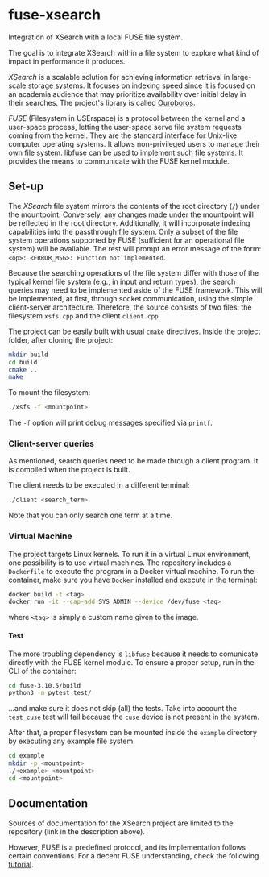 # fuse-xsearch

Integration of XSearch with a local FUSE file system.

The goal is to integrate XSearch within a file system to explore what kind of impact in performance it produces.

_XSearch_ is a scalable solution for achieving information retrieval in large-scale storage systems.
It focuses on indexing speed since it is focused on an academia audience that may prioritize availability over initial delay in their searches.
The project's library is called [Ouroboros](https://gitlab.com/xsearch/ouroboroslib).

_FUSE_ (Filesystem in USErspace) is a protocol between the kernel and a user-space process,
letting the user-space serve file system requests coming from the kernel.
They are the standard interface for Unix-like computer operating systems.
It allows non-privileged users to manage their own file system.
[libfuse](https://github.com/libfuse/libfuse) can be used to implement such file systems.
It provides the means to communicate with the FUSE kernel module.

## Set-up

The _XSearch_ file system mirrors the contents of the root directory (`/`) under the mountpoint. Conversely, any changes made under the mountpoint will be reflected in the root directory. Additionally, it will incorporate indexing capabilities into the passthrough file system.
Only a subset of the file system operations supported by FUSE (sufficient for an operational file system) will be available. The rest will prompt an error message of the form: `<op>: <ERROR_MSG>: Function not implemented`.

Because the searching operations of the file system differ with those of the typical kernel file system (e.g., in input and return types), the search queries may need to be implemented aside of the FUSE framework. This will be implemented, at first, through socket communication, using the simple client-server architecture. Therefore, the source consists of two files: the filesystem `xsfs.cpp` and the client `client.cpp`.

The project can be easily built with usual `cmake` directives. Inside the project folder, after cloning the project:

```bash
mkdir build
cd build
cmake ..
make
```

To mount the filesystem:

```bash
./xsfs -f <mountpoint>
```

The `-f` option will print debug messages specified via `printf`.

### Client-server queries

As mentioned, search queries need to be made through a client program. It is compiled when the project is built.

The client needs to be executed in a different terminal:

```bash
./client <search_term>
```

Note that you can only search one term at a time.

### Virtual Machine

The project targets Linux kernels. To run it in a virtual Linux environment, one possibility is to use virtual machines.
The repository includes a `Dockerfile` to execute the program in a Docker virtual machine.
To run the container, make sure you have `Docker` installed and execute in the terminal:

```bash
docker build -t <tag> .
docker run -it --cap-add SYS_ADMIN --device /dev/fuse <tag>
```

where `<tag>` is simply a custom name given to the image.

#### Test

The more troubling dependency is `libfuse` because it needs to comunicate directly with the FUSE kernel module. 
To ensure a proper setup, run in the CLI of the container:

```bash
cd fuse-3.10.5/build
python3 -m pytest test/
```

...and make sure it does not skip (all) the tests. Take into account the `test_cuse` test will fail because the `cuse` device is not present in the system.

After that, a proper filesystem can be mounted inside the `example` directory by executing any example file system.

```bash
cd example
mkdir -p <mountpoint>
./<example> <mountpoint>
cd <mountpoint>
```

## Documentation

Sources of documentation for the XSearch project are limited to the repository (link in the description above).

However, FUSE is a predefined protocol, and its implementation follows certain conventions. For a decent FUSE understanding, check the following [tutorial](https://www.cs.nmsu.edu/~pfeiffer/fuse-tutorial/html/index.html).
